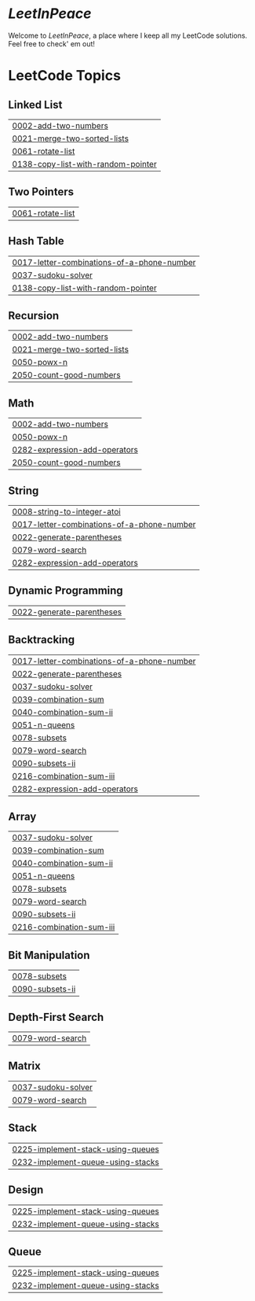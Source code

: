 # *LeetInPeace*

Welcome to *LeetInPeace*, a place where I keep all my LeetCode solutions. Feel free to check' em out!


<!---LeetCode Topics Start-->
# LeetCode Topics
## Linked List
|  |
| ------- |
| [0002-add-two-numbers](https://github.com/JoiceGloriya/LeetInPeace/tree/master/0002-add-two-numbers) |
| [0021-merge-two-sorted-lists](https://github.com/JoiceGloriya/LeetInPeace/tree/master/0021-merge-two-sorted-lists) |
| [0061-rotate-list](https://github.com/JoiceGloriya/LeetInPeace/tree/master/0061-rotate-list) |
| [0138-copy-list-with-random-pointer](https://github.com/JoiceGloriya/LeetInPeace/tree/master/0138-copy-list-with-random-pointer) |
## Two Pointers
|  |
| ------- |
| [0061-rotate-list](https://github.com/JoiceGloriya/LeetInPeace/tree/master/0061-rotate-list) |
## Hash Table
|  |
| ------- |
| [0017-letter-combinations-of-a-phone-number](https://github.com/JoiceGloriya/LeetInPeace/tree/master/0017-letter-combinations-of-a-phone-number) |
| [0037-sudoku-solver](https://github.com/JoiceGloriya/LeetInPeace/tree/master/0037-sudoku-solver) |
| [0138-copy-list-with-random-pointer](https://github.com/JoiceGloriya/LeetInPeace/tree/master/0138-copy-list-with-random-pointer) |
## Recursion
|  |
| ------- |
| [0002-add-two-numbers](https://github.com/JoiceGloriya/LeetInPeace/tree/master/0002-add-two-numbers) |
| [0021-merge-two-sorted-lists](https://github.com/JoiceGloriya/LeetInPeace/tree/master/0021-merge-two-sorted-lists) |
| [0050-powx-n](https://github.com/JoiceGloriya/LeetInPeace/tree/master/0050-powx-n) |
| [2050-count-good-numbers](https://github.com/JoiceGloriya/LeetInPeace/tree/master/2050-count-good-numbers) |
## Math
|  |
| ------- |
| [0002-add-two-numbers](https://github.com/JoiceGloriya/LeetInPeace/tree/master/0002-add-two-numbers) |
| [0050-powx-n](https://github.com/JoiceGloriya/LeetInPeace/tree/master/0050-powx-n) |
| [0282-expression-add-operators](https://github.com/JoiceGloriya/LeetInPeace/tree/master/0282-expression-add-operators) |
| [2050-count-good-numbers](https://github.com/JoiceGloriya/LeetInPeace/tree/master/2050-count-good-numbers) |
## String
|  |
| ------- |
| [0008-string-to-integer-atoi](https://github.com/JoiceGloriya/LeetInPeace/tree/master/0008-string-to-integer-atoi) |
| [0017-letter-combinations-of-a-phone-number](https://github.com/JoiceGloriya/LeetInPeace/tree/master/0017-letter-combinations-of-a-phone-number) |
| [0022-generate-parentheses](https://github.com/JoiceGloriya/LeetInPeace/tree/master/0022-generate-parentheses) |
| [0079-word-search](https://github.com/JoiceGloriya/LeetInPeace/tree/master/0079-word-search) |
| [0282-expression-add-operators](https://github.com/JoiceGloriya/LeetInPeace/tree/master/0282-expression-add-operators) |
## Dynamic Programming
|  |
| ------- |
| [0022-generate-parentheses](https://github.com/JoiceGloriya/LeetInPeace/tree/master/0022-generate-parentheses) |
## Backtracking
|  |
| ------- |
| [0017-letter-combinations-of-a-phone-number](https://github.com/JoiceGloriya/LeetInPeace/tree/master/0017-letter-combinations-of-a-phone-number) |
| [0022-generate-parentheses](https://github.com/JoiceGloriya/LeetInPeace/tree/master/0022-generate-parentheses) |
| [0037-sudoku-solver](https://github.com/JoiceGloriya/LeetInPeace/tree/master/0037-sudoku-solver) |
| [0039-combination-sum](https://github.com/JoiceGloriya/LeetInPeace/tree/master/0039-combination-sum) |
| [0040-combination-sum-ii](https://github.com/JoiceGloriya/LeetInPeace/tree/master/0040-combination-sum-ii) |
| [0051-n-queens](https://github.com/JoiceGloriya/LeetInPeace/tree/master/0051-n-queens) |
| [0078-subsets](https://github.com/JoiceGloriya/LeetInPeace/tree/master/0078-subsets) |
| [0079-word-search](https://github.com/JoiceGloriya/LeetInPeace/tree/master/0079-word-search) |
| [0090-subsets-ii](https://github.com/JoiceGloriya/LeetInPeace/tree/master/0090-subsets-ii) |
| [0216-combination-sum-iii](https://github.com/JoiceGloriya/LeetInPeace/tree/master/0216-combination-sum-iii) |
| [0282-expression-add-operators](https://github.com/JoiceGloriya/LeetInPeace/tree/master/0282-expression-add-operators) |
## Array
|  |
| ------- |
| [0037-sudoku-solver](https://github.com/JoiceGloriya/LeetInPeace/tree/master/0037-sudoku-solver) |
| [0039-combination-sum](https://github.com/JoiceGloriya/LeetInPeace/tree/master/0039-combination-sum) |
| [0040-combination-sum-ii](https://github.com/JoiceGloriya/LeetInPeace/tree/master/0040-combination-sum-ii) |
| [0051-n-queens](https://github.com/JoiceGloriya/LeetInPeace/tree/master/0051-n-queens) |
| [0078-subsets](https://github.com/JoiceGloriya/LeetInPeace/tree/master/0078-subsets) |
| [0079-word-search](https://github.com/JoiceGloriya/LeetInPeace/tree/master/0079-word-search) |
| [0090-subsets-ii](https://github.com/JoiceGloriya/LeetInPeace/tree/master/0090-subsets-ii) |
| [0216-combination-sum-iii](https://github.com/JoiceGloriya/LeetInPeace/tree/master/0216-combination-sum-iii) |
## Bit Manipulation
|  |
| ------- |
| [0078-subsets](https://github.com/JoiceGloriya/LeetInPeace/tree/master/0078-subsets) |
| [0090-subsets-ii](https://github.com/JoiceGloriya/LeetInPeace/tree/master/0090-subsets-ii) |
## Depth-First Search
|  |
| ------- |
| [0079-word-search](https://github.com/JoiceGloriya/LeetInPeace/tree/master/0079-word-search) |
## Matrix
|  |
| ------- |
| [0037-sudoku-solver](https://github.com/JoiceGloriya/LeetInPeace/tree/master/0037-sudoku-solver) |
| [0079-word-search](https://github.com/JoiceGloriya/LeetInPeace/tree/master/0079-word-search) |
## Stack
|  |
| ------- |
| [0225-implement-stack-using-queues](https://github.com/JoiceGloriya/LeetInPeace/tree/master/0225-implement-stack-using-queues) |
| [0232-implement-queue-using-stacks](https://github.com/JoiceGloriya/LeetInPeace/tree/master/0232-implement-queue-using-stacks) |
## Design
|  |
| ------- |
| [0225-implement-stack-using-queues](https://github.com/JoiceGloriya/LeetInPeace/tree/master/0225-implement-stack-using-queues) |
| [0232-implement-queue-using-stacks](https://github.com/JoiceGloriya/LeetInPeace/tree/master/0232-implement-queue-using-stacks) |
## Queue
|  |
| ------- |
| [0225-implement-stack-using-queues](https://github.com/JoiceGloriya/LeetInPeace/tree/master/0225-implement-stack-using-queues) |
| [0232-implement-queue-using-stacks](https://github.com/JoiceGloriya/LeetInPeace/tree/master/0232-implement-queue-using-stacks) |
<!---LeetCode Topics End-->